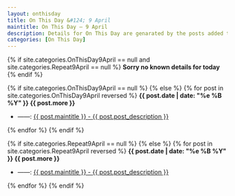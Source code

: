 ```yaml
---
layout: onthisday
title: On This Day &#124; 9 April
maintitle: On This Day — 9 April
description: Details for On This Day are genarated by the posts added to the website so the content is subject to changes/updates over time.
categories: [On This Day]
---
```


{% if site.categories.OnThisDay9April == null and site.categories.Repeat9April == null %}
<strong>Sorry no known details for today</strong>
{% endif %}

{% if site.categories.OnThisDay9April == null %}
{% else %}
{% for post in site.categories.OnThisDay9April reversed %}
<strong>{{ post.date | date: "%e %B %Y" }} {{ post.more }}</strong>
<ul>
<li> ——: <a href="{{ post.url }}">{{ post.maintitle }} - {{ post.post_description }}</a></li>
</ul>
{% endfor %}
{% endif %}

{% if site.categories.Repeat9April == null %}
{% else %}
{% for post in site.categories.Repeat9April reversed %}
<strong>{{ post.date | date: "%e %B %Y" }} {{ post.more }}</strong>
<ul>
<li> ——: <a href="{{ post.url }}">{{ post.maintitle }} - {{ post.post_description }}</a></li>
</ul>
{% endfor %}
{% endif %}
